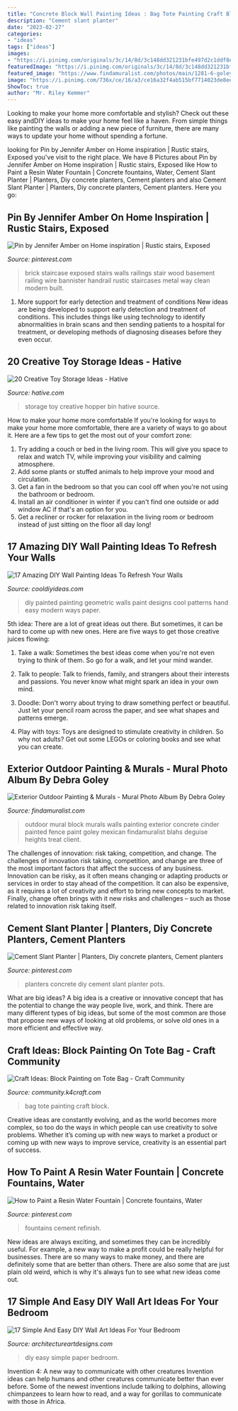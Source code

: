 ```yaml
---
title: "Concrete Block Wall Painting Ideas : Bag Tote Painting Craft Block"
description: "Cement slant planter"
date: "2023-02-27"
categories:
- "ideas"
tags: ["ideas"]
images:
- "https://i.pinimg.com/originals/3c/14/8d/3c148dd321231bfe497d2c1ddf8eafe8.jpg"
featuredImage: "https://i.pinimg.com/originals/3c/14/8d/3c148dd321231bfe497d2c1ddf8eafe8.jpg"
featured_image: "https://www.findamuralist.com/photos/main/1281-6-goley-outdoor-mural.jpg"
image: "https://i.pinimg.com/736x/ce/16/a3/ce16a32f4ab515bf7714023de8ed6c38--staircase-remodel-staircase-railings.jpg"
ShowToc: true
author: "Mr. Riley Kemmer"
---
```



Looking to make your home more comfortable and stylish? Check out these easy andDIY ideas to make your home feel like a haven. From simple things like painting the walls or adding a new piece of furniture, there are many ways to update your home without spending a fortune.

	

		
looking for Pin by Jennifer Amber on Home inspiration | Rustic stairs, Exposed you've visit to the right place. We have 8 Pictures about Pin by Jennifer Amber on Home inspiration | Rustic stairs, Exposed like How to Paint a Resin Water Fountain | Concrete fountains, Water, Cement Slant Planter | Planters, Diy concrete planters, Cement planters and also Cement Slant Planter | Planters, Diy concrete planters, Cement planters. Here you go:
		
    
## Pin By Jennifer Amber On Home Inspiration | Rustic Stairs, Exposed

<img loading=lazy src="https://i.pinimg.com/736x/ce/16/a3/ce16a32f4ab515bf7714023de8ed6c38--staircase-remodel-staircase-railings.jpg" onerror="this.onerror=null;this.src='https://tse1.mm.bing.net/th?id=OIP.JDVPQe1HYPER8rzKzVBEVAHaJ4&amp;pid=15.1';" alt="Pin by Jennifer Amber on Home inspiration | Rustic stairs, Exposed">

_Source: pinterest.com_

>brick staircase exposed stairs walls railings stair wood basement railing wire bannister handrail rustic staircases metal way clean modern built. 

	

1) More support for early detection and treatment of conditions
New ideas are being developed to support early detection and treatment of conditions. This includes things like using technology to identify abnormalities in brain scans and then sending patients to a hospital for treatment, or developing methods of diagnosing diseases before they even occur.

    
## 20 Creative Toy Storage Ideas - Hative

<img loading=lazy src="https://hative.com/wp-content/uploads/2014/11/toy-storage-ideas/11-hopper-bin-storage.jpg" onerror="this.onerror=null;this.src='https://tse3.mm.bing.net/th?id=OIP.7PBFKenD4qfEMc_n0_369wHaLH&amp;pid=15.1';" alt="20 Creative Toy Storage Ideas - Hative">

_Source: hative.com_

>storage toy creative hopper bin hative source. 

	

How to make your home more comfortable
If you're looking for ways to make your home more comfortable, there are a variety of ways to go about it. Here are a few tips to get the most out of your comfort zone: 
1. Try adding a couch or bed in the living room. This will give you space to relax and watch TV, while improving your visibility and calming atmosphere. 
2. Add some plants or stuffed animals to help improve your mood and circulation. 
3. Get a fan in the bedroom so that you can cool off when you're not using the bathroom or bedroom. 
4. Install an air conditioner in winter if you can't find one outside or add window AC if that's an option for you. 
5. Get a recliner or rocker for relaxation in the living room or bedroom instead of just sitting on the floor all day long!

    
## 17 Amazing DIY Wall Painting Ideas To Refresh Your Walls

<img loading=lazy src="http://cooldiyideas.com/wp-content/uploads/2015/07/Geometric-Painted-Wall.jpg" onerror="this.onerror=null;this.src='https://tse4.mm.bing.net/th?id=OIP.KtfJW7N6ozbgwTXMHZdMMgHaFj&amp;pid=15.1';" alt="17 Amazing DIY Wall Painting Ideas To Refresh Your Walls">

_Source: cooldiyideas.com_

>diy painted painting geometric walls paint designs cool patterns hand easy modern ways paper. 

	

5th idea:
There are a lot of great ideas out there. But sometimes, it can be hard to come up with new ones. Here are five ways to get those creative juices flowing:
1. Take a walk: Sometimes the best ideas come when you're not even trying to think of them. So go for a walk, and let your mind wander.

2. Talk to people: Talk to friends, family, and strangers about their interests and passions. You never know what might spark an idea in your own mind.

3. Doodle: Don't worry about trying to draw something perfect or beautiful. Just let your pencil roam across the paper, and see what shapes and patterns emerge.

4. Play with toys: Toys are designed to stimulate creativity in children. So why not adults? Get out some LEGOs or coloring books and see what you can create.

    
## Exterior Outdoor Painting &amp; Murals - Mural Photo Album By Debra Goley

<img loading=lazy src="https://www.findamuralist.com/photos/main/1281-6-goley-outdoor-mural.jpg" onerror="this.onerror=null;this.src='https://tse2.mm.bing.net/th?id=OIP.7VTPpDn-UYLUPz8dGRnWywHaJ4&amp;pid=15.1';" alt="Exterior Outdoor Painting &amp; Murals - Mural Photo Album By Debra Goley">

_Source: findamuralist.com_

>outdoor mural block murals walls painting exterior concrete cinder painted fence paint goley mexican findamuralist blahs deguise heights treat client. 

	

The challenges of innovation: risk taking, competition, and change.
The challenges of innovation risk taking, competition, and change are three of the most important factors that affect the success of any business. Innovation can be risky, as it often means changing or adapting products or services in order to stay ahead of the competition. It can also be expensive, as it requires a lot of creativity and effort to bring new concepts to market. Finally, change often brings with it new risks and challenges – such as those related to innovation risk taking itself.

    
## Cement Slant Planter | Planters, Diy Concrete Planters, Cement Planters

<img loading=lazy src="https://i.pinimg.com/originals/3c/14/8d/3c148dd321231bfe497d2c1ddf8eafe8.jpg" onerror="this.onerror=null;this.src='https://tse1.mm.bing.net/th?id=OIP.tGwV63kW75pV_XYxM-SeNAHaLH&amp;pid=15.1';" alt="Cement Slant Planter | Planters, Diy concrete planters, Cement planters">

_Source: pinterest.com_

>planters concrete diy cement slant planter pots. 

	

What are big ideas?
A big idea is a creative or innovative concept that has the potential to change the way people live, work, and think. There are many different types of big ideas, but some of the most common are those that propose new ways of looking at old problems, or solve old ones in a more efficient and effective way.

    
## Craft Ideas: Block Painting On Tote Bag - Craft Community

<img loading=lazy src="http://community.k4craft.com/wp-content/uploads/2017/07/Block-print-ideas-7.jpg" onerror="this.onerror=null;this.src='https://tse3.mm.bing.net/th?id=OIP.QeaUSxYavieCbABc_detuQHaGf&amp;pid=15.1';" alt="Craft Ideas: Block Painting on Tote Bag - Craft Community">

_Source: community.k4craft.com_

>bag tote painting craft block. 

	

Creative ideas are constantly evolving, and as the world becomes more complex, so too do the ways in which people can use creativity to solve problems. Whether it’s coming up with new ways to market a product or coming up with new ways to improve service, creativity is an essential part of success.

    
## How To Paint A Resin Water Fountain | Concrete Fountains, Water

<img loading=lazy src="https://i.pinimg.com/736x/00/ad/37/00ad3730c6a062ba776f015f46ae1171.jpg" onerror="this.onerror=null;this.src='https://tse3.mm.bing.net/th?id=OIP.CCQzmEIGEibFMboNYvjOWQHaLD&amp;pid=15.1';" alt="How to Paint a Resin Water Fountain | Concrete fountains, Water">

_Source: pinterest.com_

>fountains cement refinish. 

	

New ideas are always exciting, and sometimes they can be incredibly useful. For example, a new way to make a profit could be really helpful for businesses. There are so many ways to make money, and there are definitely some that are better than others. There are also some that are just plain old weird, which is why it's always fun to see what new ideas come out.

    
## 17 Simple And Easy DIY Wall Art Ideas For Your Bedroom

<img loading=lazy src="https://www.architectureartdesigns.com/wp-content/uploads/2016/09/17-Simple-And-Easy-DIY-Wall-Art-Ideas-For-Your-Bedroom-16.jpg" onerror="this.onerror=null;this.src='https://tse4.mm.bing.net/th?id=OIP._u3dCzHGLMJLPCTmql3igQHaLL&amp;pid=15.1';" alt="17 Simple And Easy DIY Wall Art Ideas For Your Bedroom">

_Source: architectureartdesigns.com_

>diy easy simple paper bedroom. 

	

Invention 4: A new way to communicate with other creatures
Invention ideas can help humans and other creatures communicate better than ever before. Some of the newest inventions include talking to dolphins, allowing chimpanzees to learn how to read, and a way for gorillas to communicate with those in Africa.

